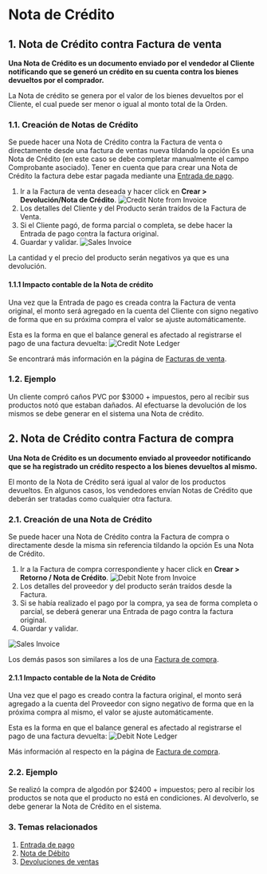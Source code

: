<!-- add-breadcrumbs -->
# Nota de Crédito


## 1. Nota de Crédito contra Factura de venta

**Una Nota de Crédito es un documento enviado por el vendedor al Cliente notificando que se generó un crédito en su cuenta contra los bienes devueltos por el comprador.**

La Nota de crédito se genera por el valor de los bienes devueltos por el Cliente, el cual puede ser menor o igual al monto total de la Orden. 

### 1.1. Creación de Notas de Crédito

Se puede hacer una Nota de Crédito contra la Factura de venta o directamente desde una factura de ventas nueva tildando la opción Es una Nota de Crédito (en este caso se debe completar manualmente el campo Comprobante asociado). Tener en cuenta que para crear una Nota de Crédito la factura debe estar pagada mediante una [Entrada de pago](/docs/user/manual/es/accounts/payment-entry).

1. Ir a la Factura de venta deseada y hacer click en **Crear > Devolución/Nota de Crédito**.
    ![Credit Note from Invoice](/docs/assets/img/accounts/credit-note-from-invoice.png)
1. Los detalles del Cliente y del Producto serán traídos de la Factura de Venta.
1. Si el Cliente pagó, de forma parcial o completa, se debe hacer la Entrada de pago contra la factura original.
1. Guardar y validar.
    <img class="screenshot" alt="Sales Invoice" src="{{docs_base_url}}/assets/img/accounts/credit-note.png">

La cantidad y el precio del producto serán negativos ya que es una devolución.

#### 1.1.1 Impacto contable de la Nota de crédito
Una vez que la Entrada de pago es creada contra la Factura de venta original, el monto será agregado en la cuenta del Cliente con signo negativo de forma que en su próxima compra el valor se ajuste automáticamente. 

Esta es la forma en que el balance general es afectado al registrarse el pago de una factura devuelta:
![Credit Note Ledger](/docs/assets/img/accounts/credit-note-ledger.png)

Se encontrará más información en la página de [Facturas de venta](/docs/user/manual/es/accounts/sales-invoice).

### 1.2. Ejemplo

Un cliente compró caños PVC por $3000 + impuestos, pero al recibir sus productos notó que estaban dañados. Al efectuarse la devolución de los mismos se debe generar en el sistema una Nota de crédito.


## 2. Nota de Crédito contra Factura de compra

**Una Nota de Crédito es un documento enviado al proveedor notificando que se ha registrado un crédito respecto a los bienes devueltos al mismo.**

El monto de la Nota de Crédito será igual al valor de los productos devueltos. En algunos casos, los vendedores envían Notas de Crédito que deberán ser tratadas como cualquier otra factura.

### 2.1. Creación de una Nota de Crédito

Se puede hacer una Nota de Crédito contra la Factura de compra o directamente desde la misma sin referencia tildando la opción Es una Nota de Crédito.

1. Ir a la Factura de compra correspondiente y hacer click en **Crear > Retorno / Nota de Crédito**.
 ![Debit Note from Invoice](/docs/assets/img/accounts/debit-note-from-invoice.png)
1. Los detalles del proveedor y del producto serán traídos desde la Factura.
1. Si se había realizado el pago por la compra, ya sea de forma completa o parcial, se deberá generar una Entrada de pago contra la factura original.
1. Guardar y validar.
 <img class="screenshot" alt="Sales Invoice" src="{{docs_base_url}}/assets/img/accounts/debit-note.png">

Los demás pasos son similares a los de una [Factura de compra](/docs/user/manual/en/accounts/purchase-invoice).

#### 2.1.1 Impacto contable de la Nota de Crédito
Una vez que el pago es creado contra la factura original, el monto será agregado a la cuenta del Proveedor con signo negativo de forma que en la próxima compra al mismo, el valor se ajuste automáticamente. 

Esta es la forma en que el balance general es afectado al registrarse el pago de una factura devuelta:
![Debit Note Ledger](/docs/assets/img/accounts/debit-note-ledger.png)

Más información al respecto en la página de [Factura de compra](/docs/user/manual/en/accounts/purchase-invoice).

### 2.2. Ejemplo
Se realizó la compra de algodón por $2400 + impuestos; pero al recibir los productos se nota que el producto no está en condiciones. Al devolverlo, se debe generar la Nota de Crédito en el sistema.


### 3. Temas relacionados
1. [Entrada de pago](/docs/user/manual/es/accounts/payment-entry)
1. [Nota de Débito](/docs/user/manual/es/accounts/debit-note)
1. [Devoluciones de ventas](/docs/user/manual/es/stock/sales-return)
